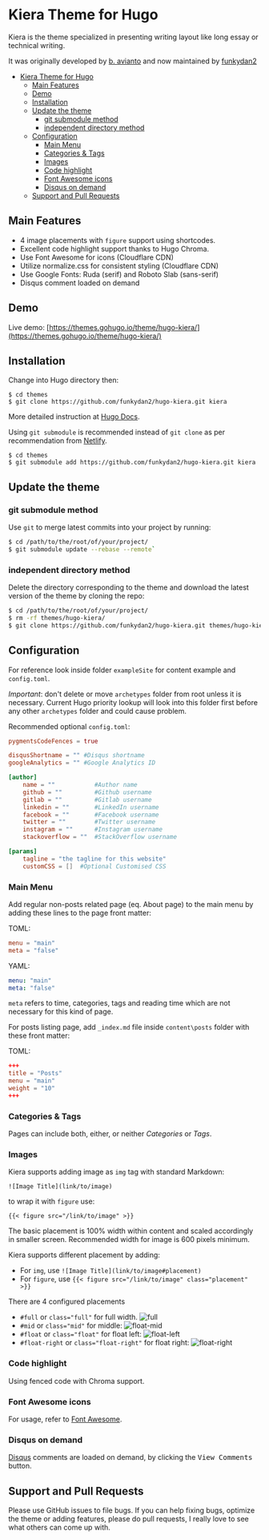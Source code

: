 # Kiera Theme for Hugo

Kiera is the theme specialized in presenting writing layout like long essay or technical writing.

It was originally developed by [b. avianto](https://github.com/avianto/hugo-kiera) and now maintained by [funkydan2](//github.com/funkydan2/)

- [Kiera Theme for Hugo](#kiera-theme-for-hugo)
  - [Main Features](#main-features)
  - [Demo](#demo)
  - [Installation](#installation)
  - [Update the theme](#update-the-theme)
    - [git submodule method](#git-submodule-method)
    - [independent directory method](#independent-directory-method)
  - [Configuration](#configuration)
    - [Main Menu](#main-menu)
    - [Categories & Tags](#categories--tags)
    - [Images](#images)
    - [Code highlight](#code-highlight)
    - [Font Awesome icons](#font-awesome-icons)
    - [Disqus on demand](#disqus-on-demand)
  - [Support and Pull Requests](#support-and-pull-requests)

## Main Features

- 4 image placements with `figure` support using shortcodes.
- Excellent code highlight support thanks to Hugo Chroma.
- Use Font Awesome for icons (Cloudflare CDN)
- Utilize normalize.css for consistent styling (Cloudflare CDN)
- Use Google Fonts: Ruda (serif) and Roboto Slab (sans-serif)
- Disqus comment loaded on demand

## Demo

Live demo: [https://themes.gohugo.io/theme/hugo-kiera/](https://themes.gohugo.io/theme/hugo-kiera/)

## Installation

Change into Hugo directory then:

```console
$ cd themes
$ git clone https://github.com/funkydan2/hugo-kiera.git kiera
```

More detailed instruction at [Hugo Docs](https://gohugo.io/getting-started/).

Using `git submodule` is recommended instead of `git clone` as per recommendation from [Netlify](https://gohugo.io/hosting-and-deployment/hosting-on-netlify/#use-hugo-themes-with-netlify).

```console
$ cd themes
$ git submodule add https://github.com/funkydan2/hugo-kiera.git kiera
```

## Update the theme

### git submodule method

Use `git` to merge latest commits into your project by running:

```bash
$ cd /path/to/the/root/of/your/project/
$ git submodule update --rebase --remote`
```

### independent directory method

Delete the directory corresponding to the theme and download the latest version of the theme by cloning the repo:

```bash
$ cd /path/to/the/root/of/your/project/
$ rm -rf themes/hugo-kiera/
$ git clone https://github.com/funkydan2/hugo-kiera.git themes/hugo-kiera/
```

## Configuration

For reference look inside folder `exampleSite` for content example and `config.toml`.

*Important*: don't delete or move `archetypes` folder from root unless it is necessary. Current Hugo priority lookup will look into this folder first before any other `archetypes` folder and could cause problem.

Recommended optional `config.toml`:

```toml
pygmentsCodeFences = true

disqusShortname = "" #Disqus shortname
googleAnalytics = "" #Google Analytics ID

[author]
    name = ""           #Author name
    github = ""         #Github username
    gitlab = ""         #Gitlab username
    linkedin = ""       #LinkedIn username
    facebook = ""       #Facebook username
    twitter = ""        #Twitter username
    instagram = ""      #Instagram username
    stackoverflow = ""  #StackOverflow username

[params]
    tagline = "the tagline for this website"
    customCSS = []  #Optional Customised CSS
```

### Main Menu

Add regular non-posts related page (eq. About page) to the main menu by adding these lines to the page front matter:

TOML:

```toml
menu = "main"
meta = "false"
```

YAML:

```yml
menu: "main"
meta: "false"
```

`meta` refers to time, categories, tags and reading time which are not necessary for this kind of page.

For posts listing page, add `_index.md` file inside `content\posts` folder with these front matter:

TOML:

```toml
+++
title = "Posts"
menu = "main"
weight = "10"
+++
```

### Categories & Tags

Pages can include both, either, or neither *Categories* or *Tags*.

### Images

Kiera supports adding image as `img` tag with standard Markdown:

`![Image Title](link/to/image)`

to wrap it with `figure` use:

`{{< figure src="/link/to/image" >}}`

The basic placement is 100% width within content and scaled accordingly in smaller screen. Recommended width for image is 600 pixels minimum.

Kiera supports different placement by adding:

- For `img`, use `![Image Title](link/to/image#placement)`
- For `figure`, use `{{< figure src="/link/to/image" class="placement" >}}`

There are 4 configured placements

- `#full` or `class="full"` for full width.
![full](images/screenshots/full-image.png)
- `#mid` or `class="mid"` for middle:
![float-mid](images/screenshots/mid.png)
- `#float` or `class="float"` for float left:
![float-left](images/screenshots/float-left.png)
- `#float-right` or `class="float-right"` for float right:
![float-right](images/screenshots/float-right.png)

### Code highlight

Using fenced code with Chroma support.

### Font Awesome icons

For usage, refer to [Font Awesome](https://fontawesome.com/).

### Disqus on demand

[Disqus](https://disqus.com/) comments are loaded on demand, by clicking the <kbd>View Comments</kbd> button.

## Support and Pull Requests

Please use GitHub issues to file bugs. If you can help fixing bugs, optimize the theme or adding features, please do pull requests, I really love to see what others can come up with.
